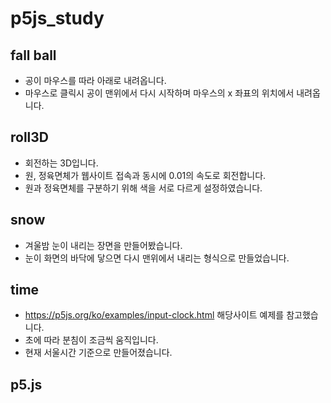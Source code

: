 # p5js_study
## fall ball
 - 공이 마우스를 따라 아래로 내려옵니다.
 - 마우스로 클릭시 공이 맨위에서 다시 시작하며 마우스의 x 좌표의 위치에서 내려옵니다.
## roll3D
 - 회전하는 3D입니다.
 - 원, 정육면체가 웹사이트 접속과 동시에 0.01의 속도로 회전합니다.
 - 원과 정육면체를 구분하기 위해 색을 서로 다르게 설정하였습니다.
## snow
 - 겨울밤 눈이 내리는 장면을 만들어봤습니다.
 - 눈이 화면의 바닥에 닿으면 다시 맨위에서 내리는 형식으로 만들었습니다.
## time
 - https://p5js.org/ko/examples/input-clock.html 해당사이트 예제를 참고했습니다.
 - 초에 따라 분침이 조금씩 움직입니다.
 - 현재 서울시간 기준으로 만들어졌습니다.
## p5.js
